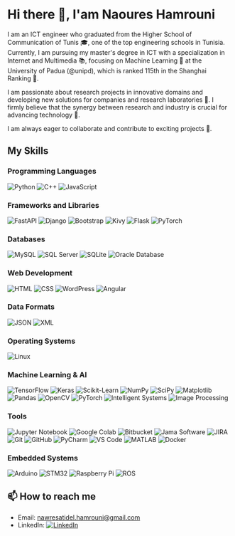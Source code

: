 # Hi there 👋, I'am Naoures Hamrouni

I am an ICT engineer who graduated from the Higher School of Communication of Tunis 🎓, one of the top engineering schools in Tunisia. Currently, I am pursuing my master's degree in ICT with a specialization in Internet and Multimedia 📚, focusing on Machine Learning 🤖 at the University of Padua (@unipd), which is ranked 115th in the Shanghai Ranking 🌟.

I am passionate about research projects in innovative domains and developing new solutions for companies and research laboratories 🧪. I firmly believe that the synergy between research and industry is crucial for advancing technology 🚀.

I am always eager to collaborate and contribute to exciting projects 🤝.
## My Skills

### Programming Languages
![Python](https://img.shields.io/badge/Python-3776AB?logo=python&logoColor=white)
![C++](https://img.shields.io/badge/C++-00599C?logo=cplusplus&logoColor=white)
![JavaScript](https://img.shields.io/badge/JavaScript-F7DF1E?logo=javascript&logoColor=black)

### Frameworks and Libraries
![FastAPI](https://img.shields.io/badge/FastAPI-009688?logo=fastapi&logoColor=white)
![Django](https://img.shields.io/badge/Django-092E20?logo=django&logoColor=white)
![Bootstrap](https://img.shields.io/badge/Bootstrap-7952B3?logo=bootstrap&logoColor=white)
![Kivy](https://img.shields.io/badge/Kivy-4B8BBE?logo=python&logoColor=white)
![Flask](https://img.shields.io/badge/Flask-000000?logo=flask&logoColor=white)
![PyTorch](https://img.shields.io/badge/PyTorch-EE4C2C?logo=pytorch&logoColor=white)

### Databases
![MySQL](https://img.shields.io/badge/MySQL-4479A1?logo=mysql&logoColor=white)
![SQL Server](https://img.shields.io/badge/SQL%20Server-CC2927?logo=microsoft-sql-server&logoColor=white)
![SQLite](https://img.shields.io/badge/SQLite-003B57?logo=sqlite&logoColor=white)
![Oracle Database](https://img.shields.io/badge/Oracle-F80000?logo=oracle&logoColor=white)

### Web Development
![HTML](https://img.shields.io/badge/HTML5-E34F26?logo=html5&logoColor=white)
![CSS](https://img.shields.io/badge/CSS3-1572B6?logo=css3&logoColor=white)
![WordPress](https://img.shields.io/badge/WordPress-21759B?logo=wordpress&logoColor=white)
![Angular](https://img.shields.io/badge/Angular-DD0031?logo=angular&logoColor=white)

### Data Formats
![JSON](https://img.shields.io/badge/JSON-000000?logo=json&logoColor=white)
![XML](https://img.shields.io/badge/XML-FF6600?logo=xml&logoColor=white)

### Operating Systems
![Linux](https://img.shields.io/badge/Linux-FCC624?logo=linux&logoColor=black)

### Machine Learning & AI
![TensorFlow](https://img.shields.io/badge/TensorFlow-FF6F00?logo=tensorflow&logoColor=white)
![Keras](https://img.shields.io/badge/Keras-D00000?logo=keras&logoColor=white)
![Scikit-Learn](https://img.shields.io/badge/Scikit--Learn-F7931E?logo=scikit-learn&logoColor=white)
![NumPy](https://img.shields.io/badge/NumPy-013243?logo=numpy&logoColor=white)
![SciPy](https://img.shields.io/badge/SciPy-8CAAE6?logo=scipy&logoColor=white)
![Matplotlib](https://img.shields.io/badge/Matplotlib-3776AB?logo=python&logoColor=white)
![Pandas](https://img.shields.io/badge/Pandas-150458?logo=pandas&logoColor=white)
![OpenCV](https://img.shields.io/badge/OpenCV-5C3EE8?logo=opencv&logoColor=white)
![PyTorch](https://img.shields.io/badge/PyTorch-EE4C2C?logo=pytorch&logoColor=white)
![Intelligent Systems](https://img.shields.io/badge/Intelligent%20Systems-008000?logo=artificial-intelligence&logoColor=white)
![Image Processing](https://img.shields.io/badge/Image%20Processing-4B8BBE?logo=opencv&logoColor=white)

### Tools
![Jupyter Notebook](https://img.shields.io/badge/Jupyter-FF5733?logo=jupyter&logoColor=white)
![Google Colab](https://img.shields.io/badge/Colab-F9AB00?logo=google-colab&logoColor=white)
![Bitbucket](https://img.shields.io/badge/Bitbucket-0052CC?logo=bitbucket&logoColor=white)
![Jama Software](https://img.shields.io/badge/Jama-005EB8?logo=jama&logoColor=white)
![JIRA](https://img.shields.io/badge/JIRA-0052CC?logo=jira&logoColor=white)
![Git](https://img.shields.io/badge/Git-F05032?logo=git&logoColor=white)
![GitHub](https://img.shields.io/badge/GitHub-181717?logo=github&logoColor=white)
![PyCharm](https://img.shields.io/badge/PyCharm-000000?logo=pycharm&logoColor=white)
![VS Code](https://img.shields.io/badge/VS%20Code-007ACC?logo=visual-studio-code&logoColor=white)
![MATLAB](https://img.shields.io/badge/MATLAB-0076A8?logo=mathworks&logoColor=white)
![Docker](https://img.shields.io/badge/Docker-2496ED?logo=docker&logoColor=white)

### Embedded Systems
![Arduino](https://img.shields.io/badge/Arduino-00979D?logo=arduino&logoColor=white)
![STM32](https://img.shields.io/badge/STM32-03234B?logo=stmicroelectronics&logoColor=white)
![Raspberry Pi](https://img.shields.io/badge/Raspberry%20Pi-A22846?logo=raspberry-pi&logoColor=white)
![ROS](https://img.shields.io/badge/ROS-22314E?logo=ros&logoColor=white)

## 📫 How to reach me
- Email: [nawresatidel.hamrouni@gmail.com](mailto:nawresatidel.hamrouni@gmail.com)
- LinkedIn: [![LinkedIn](https://img.shields.io/badge/LinkedIn-0077B5?logo=linkedin&logoColor=white)](https://www.linkedin.com/in/nawres-hamrouni-3712a7194/)


<!--
**Nawres2020/Nawres2020** is a ✨ _special_ ✨ repository because its `README.md` (this file) appears on your GitHub profile.

Here are some ideas to get you started:

- 🔭 I’m currently working on ...
- 🌱 I’m currently learning ...
- 👯 I’m looking to collaborate on ...
- 🤔 I’m looking for help with ...
- 💬 Ask me about ...
- 📫 How to reach me: ...
- 😄 Pronouns: ...
- ⚡ Fun fact: ...
-->
